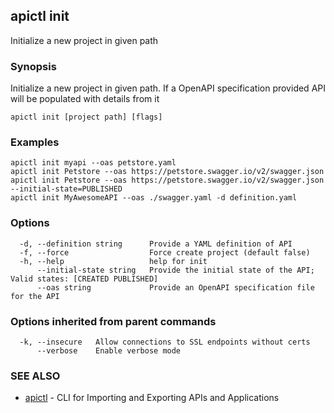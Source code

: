 ## apictl init

Initialize a new project in given path

### Synopsis

Initialize a new project in given path. If a OpenAPI specification provided API will be populated with details from it

```
apictl init [project path] [flags]
```

### Examples

```
apictl init myapi --oas petstore.yaml
apictl init Petstore --oas https://petstore.swagger.io/v2/swagger.json
apictl init Petstore --oas https://petstore.swagger.io/v2/swagger.json --initial-state=PUBLISHED
apictl init MyAwesomeAPI --oas ./swagger.yaml -d definition.yaml
```

### Options

```
  -d, --definition string      Provide a YAML definition of API
  -f, --force                  Force create project (default false)
  -h, --help                   help for init
      --initial-state string   Provide the initial state of the API; Valid states: [CREATED PUBLISHED]
      --oas string             Provide an OpenAPI specification file for the API
```

### Options inherited from parent commands

```
  -k, --insecure   Allow connections to SSL endpoints without certs
      --verbose    Enable verbose mode
```

### SEE ALSO

* [apictl](apictl.md)	 - CLI for Importing and Exporting APIs and Applications

